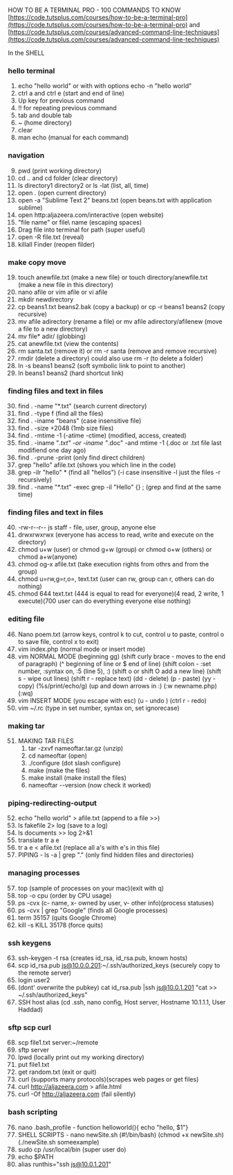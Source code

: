 HOW TO BE A TERMINAL PRO - 100 COMMANDS TO KNOW
[https://code.tutsplus.com/courses/how-to-be-a-terminal-pro](https://code.tutsplus.com/courses/how-to-be-a-terminal-pro) and [https://code.tutsplus.com/courses/advanced-command-line-techniques](https://code.tutsplus.com/courses/advanced-command-line-techniques)

In the SHELL
### hello terminal
1. echo "hello world" or with with options echo -n "hello world"
2. ctrl a and ctrl e (start and end of line)
3. Up key for previous command
4. !! for repeating previous command
5. tab and double tab
6. ~ (home directory)
7. clear
8. man echo (manual for each command)

### navigation
9. pwd (print working directory)
10. cd .. and cd folder (clear directory)
11. ls directory1 directory2 or ls -lat (list, all, time)
12. open . (open current directory)
13. open -a "Sublime Text 2" beans.txt (open beans.txt with application sublime)
14. open http:aljazeera.com/interactive (open website)
15. "file name" or file\ name (escaping spaces)
16. Drag file into terminal for path (super useful)
17. open -R file.txt (reveal)
18. killall Finder (reopen filder)

### make copy move
19. touch anewfile.txt (make a new file) or touch directory/anewfile.txt (make a new file in this directory)
20. nano afile or vim afile or vi afile
21. mkdir newdirectory
22. cp beans1.txt beans2.bak (copy a backup) or cp -r beans1 beans2 (copy recursive)
23. mv afile adirectory (rename a file) or mv afile adirectory/afilenew (move a file to a new directory)
24. mv file* adir/ (globbing)
25. cat anewfile.txt (view the contents)
26. rm santa.txt (remove it) or rm -r santa (remove and remove recursive)
27. rmdir (delete a directory) could also use rm -r (to delete a folder)
28. ln -s beans1 beans2 (soft symbolic link to point to another)
29. ln beans1 beans2 (hard shortcut link)

### finding files and text in files
30. find . -name "*.txt" (search current directory)
31. find . -type f (find all the files)
32. find . -iname "beans" (case insensitive file)
33. find . -size +2048 (1mb size files)
34. find . -mtime -1 (-atime -ctime) (modified, access, created)
35. find . -iname "*.txt" -or -iname "*.doc" -and mtime -1 (.doc or .txt file last modifiend one day ago)
36. find . -prune -print (only find direct children)
37. grep "hello" afile.txt (shows you which line in the code)
38. grep -ilr "hello" * (find all "hellos") (-i case insensitive -l just the files -r recursively)
39. find . -name "*.txt" -exec grep -il "Hello" {} \; (grep and find at the same time)

### finding files and text in files
40. -rw-r--r-- js staff - file, user, group, anyone else
41. drwxrwxrwx (everyone has access to read, write and execute on the directory)
42. chmod u+w (user) or chmod g+w (group) or chmod o+w (others) or chmod a+w(anyone)
43. chmod og-x afile.txt (take execution rights from othrs and from the group)
44. chmod u=rw,g=r,o=, text.txt (user can rw, group can r, others can do nothing)
45. chmod 644 text.txt (444 is equal to read for everyone)(4 read, 2 write, 1 execute)(700 user can do everything everyone else nothing)

### editing file
46. Nano poem.txt (arrow keys, control k to cut, control u to paste, control o to save file, control x to exit)
47. vim index.php (normal mode or insert mode)
48. vim NORMAL MODE (beginning gg) (shift curly brace - moves to the end of paragraph) (^ beginning of line or $ end of line) (shift colon - :set number, :syntax on, :5 (line 5), :) (shift o or shift O add a new line) (shift s - wipe out lines) (shift r - replace text) (dd - delete) (p - paste) (yy - copy) (%s/print/echo/g) (up and down arrows in :) (:w newname.php) (:wq)
49. vim INSERT MODE (you escape with esc) (u - undo ) (ctrl r - redo)
50. vim ~/.rc (type in set number, syntax on, set ignorecase)

### making tar
51. MAKING TAR FILES
	1. tar -zxvf nameoftar.tar.gz (unzip)
	2. cd nameoftar (open)
	3. ./configure (dot slash configure)
	4. make (make the files)
	5. make install (make install the files)
	6. nameoftar --version (now check it worked)

### piping-redirecting-output
52. echo "hello world" > afile.txt (append to a file >>)
53. ls fakefile 2> log (save to a log)
53. ls documents >> log  2>&1
54. translate tr a e
55. tr a e < afile.txt (replace all a's with e's in this file)
56. PIPING - ls -a | grep "\." (only find hidden files and directories)

### managing processes
57. top (sample of processes on your mac)(exit with q)
58. top -o cpu (order by CPU usage)
59. ps -cvx (c- name, x- owned by user, v- other info)(process statuses)
60. ps -cvx | grep "Google" (finds all Google processes)
61. term 35157 (quits Google Chrome)
62. kill -s KILL 35178 (force quits)

### ssh keygens
63. ssh-keygen -t rsa (creates id_rsa, id_rsa.pub, known hosts)
64. scp id_rsa.pub js@10.0.0.201:~/.ssh/authorized_keys (securely copy to the remote server)
65. login user2
66. (dont' overwrite the pubkey) cat id_rsa.pub |ssh js@10.0.1.201 "cat >> ~/.ssh/authorized_keys"
67. SSH host alias (cd .ssh, nano config, Host server, Hostname 10.1.1.1, User Haddad)

### sftp scp curl
68. scp file1.txt server:~/remote
69. sftp server
70. lpwd (locally print out my working directory)
71. put file1.txt
72. get random.txt (exit or quit)
73. curl (supports many protocols)(scrapes web pages or get files)
74. curl http://aljazeera.com > afile.html
75. curl -Of http://aljazeera.com (fail silently)

### bash scripting
76. nano .bash_profile - function helloworld(){ echo "hello, $1"}
77. SHELL SCRIPTS - nano newSite.sh (#!/bin/bash) (chmod +x newSite.sh)(./newSite.sh someexample)
78. sudo cp /usr/local/bin (super user do)
79. echo $PATH
80. alias runthis="ssh js@10.0.1.201"




